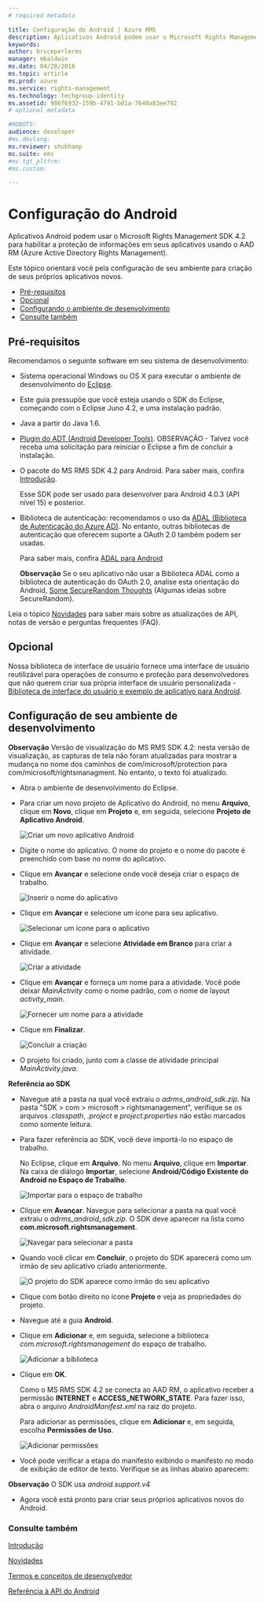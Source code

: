 ```yaml
---
# required metadata

title: Configuração do Android | Azure RMS
description: Aplicativos Android podem usar o Microsoft Rights Management SDK 4.2 para habilitar a proteção integrada de informações em seus aplicativos.
keywords:
author: bruceperlerms
manager: mbaldwin
ms.date: 04/28/2016
ms.topic: article
ms.prod: azure
ms.service: rights-management
ms.technology: techgroup-identity
ms.assetid: 986f6932-159b-4791-bd1a-7640a83ee792
# optional metadata

#ROBOTS:
audience: developer
#ms.devlang:
ms.reviewer: shubhamp
ms.suite: ems
#ms.tgt_pltfrm:
#ms.custom:

---
```


# Configuração do Android

Aplicativos Android podem usar o Microsoft Rights Management SDK 4.2 para habilitar a proteção de informações em seus aplicativos usando o AAD RM (Azure Active Directory Rights Management).

Este tópico orientará você pela configuração de seu ambiente para criação de seus próprios aplicativos novos.

-   [Pré-requisitos](#prerequisites)
-   [Opcional](#optional)
-   [Configurando o ambiente de desenvolvimento](#configuring_your_development_environment_)
-   [Consulte também](#see_also)

## Pré-requisitos

Recomendamos o seguinte software em seu sistema de desenvolvimento:

-   Sistema operacional Windows ou OS X para executar o ambiente de desenvolvimento do [Eclipse](http://www.oracle.com/technetwork/java/javase/downloads/jre7-downloads-1880261.html).
-   Este guia pressupõe que você esteja usando o SDK do Eclipse, começando com o Eclipse Juno 4.2, e uma instalação padrão.
-   Java a partir do Java 1.6.
-   [Plugin do ADT (Android Developer Tools)](http://developer.android.com/sdk/installing/index.html). OBSERVAÇÃO - Talvez você receba uma solicitação para reiniciar o Eclipse a fim de concluir a instalação.

     

-   O pacote do MS RMS SDK 4.2 para Android. Para saber mais, confira [Introdução](get-started.md).

    Esse SDK pode ser usado para desenvolver para Android 4.0.3 (API nível 15) e posterior.

-   Biblioteca de autenticação: recomendamos o uso da [ADAL (Biblioteca de Autenticação do Azure AD)](https://msdn.microsoft.com/en-us/library/jj573266.aspx). No entanto, outras bibliotecas de autenticação que oferecem suporte a OAuth 2.0 também podem ser usadas.

    Para saber mais, confira [ADAL para Android](https://github.com/MSOpenTech/azure-activedirectory-library-for-android)

    **Observação** Se o seu aplicativo não usar a Biblioteca ADAL como a biblioteca de autenticação do OAuth 2.0, analise esta orientação do Android, [Some SecureRandom Thoughts](http://android-developers.blogspot.com/2013/08/some-securerandom-thoughts.html) (Algumas ideias sobre SecureRandom).

     

Leia o tópico [Novidades](release-notes.md) para saber mais sobre as atualizações de API, notas de versão e perguntas frequentes (FAQ).

## Opcional

Nossa biblioteca de interface de usuário fornece uma interface de usuário reutilizável para operações de consumo e proteção para desenvolvedores que não querem criar sua própria interface de usuário personalizada - [Biblioteca de interface do usuário e exemplo de aplicativo para Android](https://github.com/AzureAD/rms-sdk-ui-for-android).

## Configuração de seu ambiente de desenvolvimento

**Observação** Versão de visualização do MS RMS SDK 4.2: nesta versão de visualização, as capturas de tela não foram atualizadas para mostrar a mudança no nome dos caminhos de com/microsoft/protection para com/microsoft/rightsmanagment. No entanto, o texto foi atualizado.

 
-   Abra o ambiente de desenvolvimento do Eclipse.
-   Para criar um novo projeto de Aplicativo do Android, no menu **Arquivo**, clique em **Novo**, clique em **Projeto** e, em seguida, selecione **Projeto de Aplicativo Android**.

    ![Criar um novo aplicativo Android](../media/Android-setup-01c.png)

-   Digite o nome do aplicativo. O nome do projeto e o nome do pacote é preenchido com base no nome do aplicativo.
-   Clique em **Avançar** e selecione onde você deseja criar o espaço de trabalho.

    ![Inserir o nome do aplicativo](../media/Android-setup-02a.jpg)

-   Clique em **Avançar** e selecione um ícone para seu aplicativo.

    ![Selecionar um ícone para o aplicativo](../media/Android-setup-03.png)

-   Clique em **Avançar** e selecione **Atividade em Branco** para criar a atividade.

    ![Criar a atividade](../media/Android-setup-04.png)

-   Clique em **Avançar** e forneça um nome para a atividade. Você pode deixar *MainActivity* como o nome padrão, com o nome de layout *activity\_main*.

    ![Fornecer um nome para a atividade](../media/Android-setup-05a.jpg)

-   Clique em **Finalizar**.

    ![Concluir a criação](../media/Android-setup-06.jpg)

-   O projeto foi criado, junto com a classe de atividade principal *MainActivity.java*.

**Referência ao SDK**

-   Navegue até a pasta na qual você extraiu o *adrms\_android\_sdk.zip*. Na pasta "SDK > com > microsoft > rightsmanagement", verifique se os arquivos *.classpath*, *.project* e *project.properties* não estão marcados como somente leitura.
-   Para fazer referência ao SDK, você deve importá-lo no espaço de trabalho.

    No Eclipse, clique em **Arquivo**. No menu **Arquivo**, clique em **Importar**. Na caixa de diálogo **Importar**, selecione **Android/Código Existente do Android no Espaço de Trabalho**.

    ![Importar para o espaço de trabalho](../media/Android-setup-07.png)

-   Clique em **Avançar**. Navegue para selecionar a pasta na qual você extraiu o *adrms\_android\_sdk.zip*. O SDK deve aparecer na lista como **com.microsoft.rightsmanagement**.

    ![Navegar para selecionar a pasta](../media/Android-setup-08c.jpg)

-   Quando você clicar em **Concluir**, o projeto do SDK aparecerá como um irmão de seu aplicativo criado anteriormente.

    ![O projeto do SDK aparece como irmão do seu aplicativo](../media/Android-setup-09.jpg)

-   Clique com botão direito no ícone **Projeto** e veja as propriedades do projeto.
-   Navegue até a guia **Android**.
-   Clique em **Adicionar** e, em seguida, selecione a biblioteca *com.microsoft.rightsmanagement* do espaço de trabalho.

    ![Adicionar a biblioteca](../media/Android-setup-10b.jpg)

-   Clique em **OK**.

    Como o MS RMS SDK 4.2 se conecta ao AAD RM, o aplicativo receber a permissão **INTERNET** e **ACCESS\_NETWORK\_STATE**. Para fazer isso, abra o arquivo *AndroidManifest.xml* na raiz do projeto.

    Para adicionar as permissões, clique em **Adicionar** e, em seguida, escolha **Permissões de Uso**.

    ![Adicionar permissões](../media/Android-setup-11d.jpg)

-   Você pode verificar a etapa do manifesto exibindo o manifesto no modo de exibição de editor de texto. Verifique se as linhas abaixo aparecem:


    <uses-sdk
         android:minSdkVersion="15"
         android:targetSdkVersion="19"/>
    <uses-permission android:name="android.permission.INTERNET"/>
    <uses-permission android:name="android.permission.ACCESS_NETWORK_STATE"/>
    <uses-permission/>


**Observação** O SDK usa *android.support.v4*

-   Agora você está pronto para criar seus próprios aplicativos novos do Android.

### Consulte também

[Introdução](get-started.md)

[Novidades](release-notes.md)

[Termos e conceitos de desenvolvedor](core-concepts.md)

[Referência à API do Android](android-namespaces.md)

 

 


<!--HONumber=May16_HO2-->


